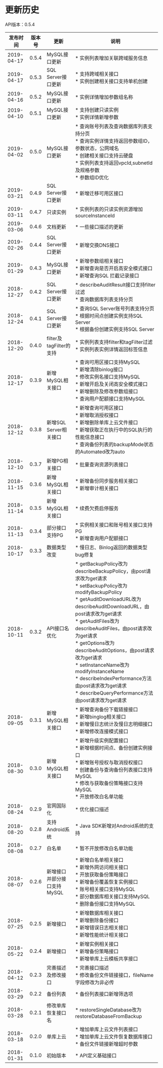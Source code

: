 # 更新历史 #
API版本：0.5.4

|发布时间|版本号|更新|说明|
|---|---|---|---|
|2019-04-17|0.5.4|MySQL接口更新|* 实例列表增加关联跨域服务信息|
|2019-04-17|0.5.3|SQL Server接口更新|* 支持跨域相关接口<br>* 实例创建相关接口支持单机创建|
|2019-04-16|0.5.2|MySQL接口更新|* 实例详情增加参数组名称|
|2019-04-10|0.5.1|MySQL接口更新|* 支持创建只读实例<br>* 实例详情新增参数| 
|2019-04-02|0.5.0|MySQL接口更新|* 查询账号列表及查询数据库列表支持分页<br>* 查询实例详情支持返回参数组ID，参数状态，公网域名<br>* 创建相关接口支持云硬盘<br>* 实例列表支持返回vpcId,subnetId及规格参数<br>* 参数组ID优化|
|2019-03-21|0.4.9|SQL Server接口更新|* 新增迁移可用区接口|
|2019-03-11|0.4.7|只读实例|* 实例列表的只读实例资源增加sourceInstanceId|
|2019-03-06|0.4.6|文档更新|* 一些接口描述的更新|
|2019-02-26|0.4.4|SQL Server接口更新|* 新增交换DNS接口|
|2019-01-29|0.4.3|MySQL接口更新|* 新增参数组相关接口<br>* 新增查询是否开启高安全模式接口<br>* 新增查询SQL 拦截记录接口|
|2018-12-27|0.4.2|SQL Server接口更新|* describeAuditResult接口支持filter过滤<br>* 查询数据库列表支持分页|
|2018-12-24|0.4.1|SQL Server接口更新|* 查询SQL Server账号列表支持分页<br>* 根据时间点创建实例支持SQL Server<br>* 根据备份创建实例支持SQL Server|
|2018-12-20|0.4.0|filter及tagFilter的支持|* 实例列表支持filter和tagFilter过滤<br>* 实例列表实例详情返回标签信息|
|2018-12-17|0.3.9|新增MySQL相关接口|* 查询可用区接口支持MySQL<br>* 新增清除binlog接口<br>* 修改实例名接口支持MySQL<br>* 新增开启及关闭高安全模式接口<br>* 新增删除及修改参数组接口<br>* 查询用户配额接口支持MySQL|
|2018-12-12|0.3.8|新增SQL Server相关接口|* 新增查询可用区接口<br>* 新增取消授权接口<br>* 新增删除单库上云文件接口<br>* 新增获取正在执行中的SQL执行的性能信息接口<br>* 查询备份列表的backupMode状态的Automated改为auto|
|2018-12-10|0.3.7|新增PG相关接口|* 批量查询资源列表接口|
|2018-11-15|0.3.6|新增MySQL相关接口|* 新增备份同步服务相关接口<br>* 新增审计相关接口|
|2018-11-14|0.3.5|新增MySQL相关接口|* 续费欠费启停服务|
|2018-11-13|0.3.4|部分接口支持PG|* 实例相关接口和账号相关接口支持PG<br>* 新增查询用户配额接口|
|2018-10-17|0.3.3|数据类型改变|* 慢日志、Binlog返回的数据类型bug修复|
|2018-10-11|0.3.2|API接口名优化|* getBackupPolicy改为describeBackupPolicy，由post请求改为get请求<br>* setBackupPolicy改为modifyBackupPolicy<br>* getAuditDownloadURL改为describeAuditDownloadURL，由post请求改为get请求<br>* getAuditFiles改为describeAuditFiles，由post请求改为get请求<br>* getOptions改为describeAuditOptions，由post请求改为get请求<br>* setInstanceName改为modifyInstanceName<br>* describeIndexPerformance方法由post请求改为get请求<br>* describeQueryPerformance方法由post请求改为get请求|
|2018-09-05|0.3.1|新增MySQL相关接口|* 新增查询备份下载链接接口<br>* 新增binglog相关接口<br>* 新增慢日志统计及慢日志明细接口<br>* 新增修改连接模式接口|
|2018-08-30|0.3.0|新增MySQL相关接口|* 新增升级实例配置接口<br>* 新增根据时间点、备份创建实例接口<br>* 新增账号授权与取消授权接口<br>* 创建备份与查询备份列表接口支持MySQL<br>* 修改与获取备份策略接口支持MySQL<br>* 开放修改白名单功能|
|2018-08-24|0.2.9|官网国际化|* 优化接口描述|
|2018-08-20|0.2.8|支持Android系统|* Java SDK新增对Android系统的支持|
|2018-08-08|0.2.7|白名单|* 暂不开放修改白名单功能|
|2018-08-07|0.2.6|新增接口并部分接口支持MySQL|* 新增白名单相关接口<br>* 新增外网访问相关接口<br>* 开放获取备份策略接口<br>* 新增备份覆盖恢复实例接口<br>* 账号相关接口支持MySQL<br>* 部分数据库相关接口支持MySQL<br>* 删除备份接口支持MySQL|
|2018-07-25|0.2.5|新增接口|* 新增数据库相关接口<br>* 新增删除备份接口<br> * 新增错误日志相关接口<br>* 新增性能统计相关接口|
|2018-05-22|0.2.4|新增接口|* 新增实例相关接口<br>* 新增备份策略接口<br>* 新增单库上云模板共享接口|
|2018-04-12|0.2.3|完善描述及修改接口|* 完善接口描述<br>* 修改备份文件链接接口，fileName字段修改为非必传|
|2018-03-29|0.2.2|备份列表|* 备份列表接口新增筛选项|
|2018-03-28|0.2.1|修改单库恢复接口名|* restoreSingleDatabase改为restoreDatabaseFromBackup|
|2018-03-18|0.2.0|单库上云|* 增加单库上云文件列表接口<br>* 增加单库上云文件恢复数据库接口<br>* 备份文件链接新增超时参数|
|2018-01-31|0.1.0|初始版本|* API定义基础接口|
